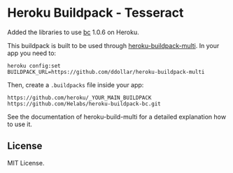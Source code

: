 # Heroku Buildpack - Tesseract

Added the libraries to use [bc](http://www.gnu.org/software/bc/) 1.0.6 on Heroku.

This buildpack is built to be used through [heroku-buildpack-multi](https://github.com/ddollar/heroku-buildpack-multi).
In your app you need to:


```
heroku config:set
BUILDPACK_URL=https://github.com/ddollar/heroku-buildpack-multi
```

Then, create a `.buildpacks` file inside your app:

```
https://github.com/heroku/_YOUR_MAIN_BUILDPACK
https://github.com/Helabs/heroku-buildpack-bc.git
```

See the documentation of heroku-build-multi for a detailed explanation
how to use it.

## License

MIT License.
